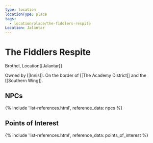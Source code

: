 ```yaml
---
type: location
locationType: place
tags:
  - location/place/the-fiddlers-respite
Location: Jalantar
---
```


# The Fiddlers Respite
Brothel, <span class="dataview inline-field"><span class="inline-field-key">Location</span><span class="inline-field-value">[[Jalantar]]</span></span>

Owned by [[Innis]]. On the border of [[The Academy District]] and the [[Southern Wing]].

## NPCs
{% include 'list-references.html', reference_data: npcs %}

## Points of Interest
{% include 'list-references.html', reference_data: points_of_interest %}
